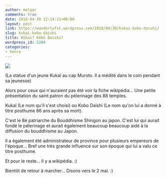 ```yaml
---
author: melqar
comments: true
date: 2018-04-30 12:14:11+00:00
layout: post
link: https://wanderlufst.wordpress.com/2018/04/30/kukai-kobo-daishi/
slug: kukai-kobo-daishi
title: Kūkaï? Kōbō Daïshi?
wordpress_id: 2209
categories:
- henro
---
```


![](https://wanderlufst.files.wordpress.com/2018/04/img_20180326_0818571567190120.jpg)

(La statue d'un jeune Kukaï au cap Muroto. Il a médité dans le coin pendant sa jeunesse)

Alors pour ceux qui n'auraient pas été voir la fiche wikipédia... Une petite présentation du saint patron du pélerinage des 88 temples.

Kukaï (Le nom qu'il s'est choisi) ou Kobo Daïshi (Le nom qu'on lui a donné à titre posthume 86 ans après sa mort).

C'est le 8è patriarche du Bouddhisme Shingon au japon. C'est lui qui aurait fondé le pélerinage et aurait également beaucoup beaucoup aidé à la diffusion du bouddhisme au Japon.

Il a également été administrateur de province pour plusieurs empereurs de l'époque... Bref une très grande influence sur son époque qui lui a valu ce titre posthume.

Et pour le reste... Il y a wikipédia. :)

Bientôt de retour à marcher... Disons vers le 2 mai. :)
